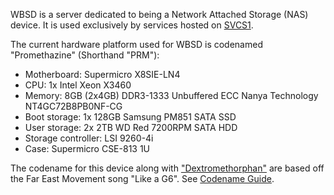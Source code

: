 WBSD is a server dedicated to being a Network Attached Storage (NAS) device. It is used exclusively by services hosted on [SVCS1](../svcs/).

The current hardware platform used for WBSD is codenamed "Promethazine" (Shorthand "PRM"):

- Motherboard: Supermicro X8SIE-LN4
- CPU: 1x Intel Xeon X3460
- Memory: 8GB (2x4GB) DDR3-1333 Unbuffered ECC Nanya Technology NT4GC72B8PB0NF-CG
- Boot storage: 1x 128GB Samsung PM851 SATA SSD
- User storage: 2x 2TB WD Red 7200RPM SATA HDD
- Storage controller: LSI 9260-4i
- Case: Supermicro CSE-813 1U

The codename for this device along with ["Dextromethorphan"](../srv_dxm/) are based off the Far East Movement song "Like a G6". See [Codename Guide](../codenames/).